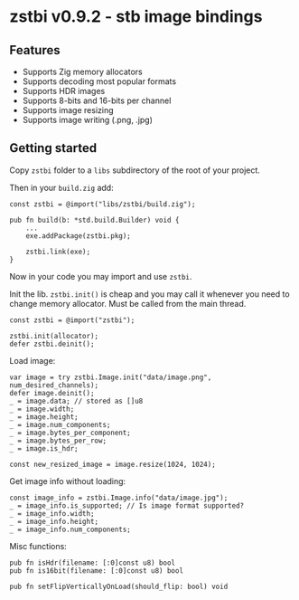 # zstbi v0.9.2 - stb image bindings

## Features

* Supports Zig memory allocators
* Supports decoding most popular formats
* Supports HDR images
* Supports 8-bits and 16-bits per channel
* Supports image resizing
* Supports image writing (.png, .jpg)

## Getting started

Copy `zstbi` folder to a `libs` subdirectory of the root of your project.

Then in your `build.zig` add:
```zig
const zstbi = @import("libs/zstbi/build.zig");

pub fn build(b: *std.build.Builder) void {
    ...
    exe.addPackage(zstbi.pkg);

    zstbi.link(exe);
}
```
Now in your code you may import and use `zstbi`.

Init the lib. `zstbi.init()` is cheap and you may call it whenever you need to change memory allocator. Must be called from the main thread.
```zig
const zstbi = @import("zstbi");

zstbi.init(allocator);
defer zstbi.deinit();
```

Load image:
```zig
var image = try zstbi.Image.init("data/image.png", num_desired_channels);
defer image.deinit();
_ = image.data; // stored as []u8
_ = image.width;
_ = image.height;
_ = image.num_components;
_ = image.bytes_per_component;
_ = image.bytes_per_row;
_ = image.is_hdr;

const new_resized_image = image.resize(1024, 1024);
```

Get image info without loading:
```zig
const image_info = zstbi.Image.info("data/image.jpg");
_ = image_info.is_supported; // Is image format supported?
_ = image_info.width;
_ = image_info.height;
_ = image_info.num_components;
```
Misc functions:
```zig
pub fn isHdr(filename: [:0]const u8) bool
pub fn is16bit(filename: [:0]const u8) bool

pub fn setFlipVerticallyOnLoad(should_flip: bool) void
```
